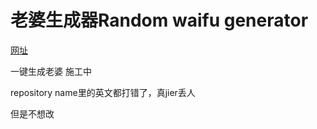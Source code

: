 # 老婆生成器Random waifu generator 
[网址](https://nockit.github.io/Random-waifu-generater/) 

一键生成老婆 施工中

repository name里的英文都打错了，真jier丢人

但是不想改

